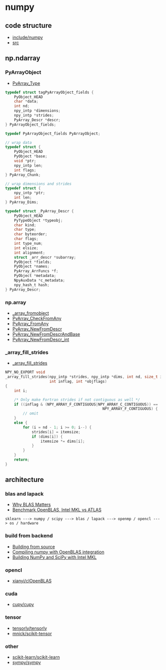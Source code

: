 # numpy

## code structure

- [include/numpy](https://github.com/numpy/numpy/tree/master/numpy/core/include/numpy)
- [src](https://github.com/numpy/numpy/tree/master/numpy/core/src)

## np.ndarray

### PyArrayObject

- [PyArray_Type](https://github.com/numpy/numpy/blob/master/numpy/core/src/multiarray/arrayobject.c#L1780)

```c
typedef struct tagPyArrayObject_fields {
    PyObject_HEAD
    char *data;
    int nd;
    npy_intp *dimensions;
    npy_intp *strides;
    PyArray_Descr *descr;
} PyArrayObject_fields;

typedef PyArrayObject_fields PyArrayObject;
```

```c
// wrap data
typedef struct {
    PyObject_HEAD
    PyObject *base;
    void *ptr;
    npy_intp len;
    int flags;
} PyArray_Chunk;
```

```c
// wrap dimensions and strides
typedef struct {
    npy_intp *ptr;
    int len;
} PyArray_Dims;
```

```c
typedef struct _PyArray_Descr {
    PyObject_HEAD
    PyTypeObject *typeobj;
    char kind;
    char type;
    char byteorder;
    char flags;
    int type_num;
    int elsize;
    int alignment;
    struct _arr_descr *subarray;
    PyObject *fields;
    PyObject *names;
    PyArray_ArrFuncs *f;
    PyObject *metadata;
    NpyAuxData *c_metadata;
    npy_hash_t hash;
} PyArray_Descr;
```

### np.array

- [_array_fromobject](https://github.com/numpy/numpy/blob/master/numpy/core/src/multiarray/multiarraymodule.c#L1575)
- [PyArray_CheckFromAny](https://github.com/numpy/numpy/blob/master/numpy/core/src/multiarray/ctors.c#L1974)
- [PyArray_FromAny](https://github.com/numpy/numpy/blob/master/numpy/core/src/multiarray/ctors.c#L1793)
- [PyArray_NewFromDescr](https://github.com/numpy/numpy/blob/master/numpy/core/src/multiarray/ctors.c#L1162)
- [PyArray_NewFromDescrAndBase](https://github.com/numpy/numpy/blob/master/numpy/core/src/multiarray/ctors.c#L1176)
- [PyArray_NewFromDescr_int](https://github.com/numpy/numpy/blob/master/numpy/core/src/multiarray/ctors.c#L909)

### _array_fill_strides

- [_array_fill_strides](https://github.com/numpy/numpy/blob/master/numpy/core/src/multiarray/ctors.c#L4011)

```c
NPY_NO_EXPORT void
_array_fill_strides(npy_intp *strides, npy_intp *dims, int nd, size_t itemsize,
                    int inflag, int *objflags)
{
    int i;

    /* Only make Fortran strides if not contiguous as well */
    if ((inflag & (NPY_ARRAY_F_CONTIGUOUS|NPY_ARRAY_C_CONTIGUOUS)) ==
                                            NPY_ARRAY_F_CONTIGUOUS) {
        // omit
    }
    else {
        for (i = nd - 1; i >= 0; i--) {
            strides[i] = itemsize;
            if (dims[i]) {
                itemsize *= dims[i];
            }
        }
    }
    return;
}
```

## architecture

### blas and lapack

- [Why BLAS Matters](http://markus-beuckelmann.de/blog/boosting-numpy-blas.html)
- [Benchmark OpenBLAS, Intel MKL vs ATLAS](https://github.com/tmolteno/necpp/issues/18)

```
sklearn ---> numpy / scipy ---> blas / lapack ---> openmp / opencl ---> os / hardware
```

### build from backend

- [Building from source](https://numpy.org/devdocs/user/building.html)
- [Compiling numpy with OpenBLAS integration](https://stackoverflow.com/questions/11443302/compiling-numpy-with-openblas-integration)
- [Building NumPy and SciPy with Intel MKL](https://www.elliottforney.com/blog/npspmkl/)

### opencl

- [xianyi/clOpenBLAS](https://github.com/xianyi/clOpenBLAS)

### cuda

- [cupy/cupy](https://github.com/cupy/cupy)

### tensor

- [tensorly/tensorly](https://github.com/tensorly/tensorly)
- [mnick/scikit-tensor](https://github.com/mnick/scikit-tensor)

### other

- [scikit-learn/scikit-learn](https://github.com/scikit-learn/scikit-learn)
- [sympy/sympy](https://github.com/sympy/sympy)